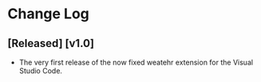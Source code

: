 # Change Log

## [Released] [v1.0]

- The very first release of the now fixed weatehr extension for the Visual Studio Code.